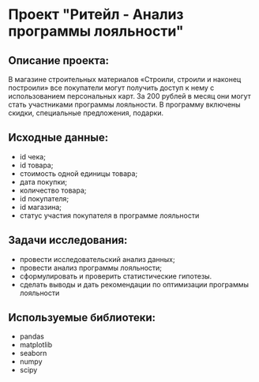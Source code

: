 # Проект "Ритейл - Анализ программы лояльности"

## Описание проекта:
В магазине строительных материалов «Строили, строили и наконец построили» все покупатели могут получить доступ к нему с использованием персональных карт. За 200 рублей в месяц они могут стать участниками программы лояльности. В программу включены скидки, специальные предложения, подарки.

## Исходные данные:
- id чека;
- id товара;
- стоимость одной единицы товара;
- дата покупки;
- количество товара;
- id покупателя;
- id магазина;
- статус участия покупателя в программе лояльности

## Задачи исследования:
- провести исследовательский анализ данных;
- провести анализ программы лояльности;
- сформулировать и проверить статистические гипотезы.
- сделать выводы и дать рекомендации по оптимизации программы лояльности

## Используемые библиотеки:
- pandas
- matplotlib
- seaborn
- numpy
- scipy
